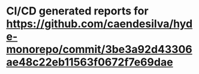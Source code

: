 # CI/CD generated reports for https://github.com/caendesilva/hyde-monorepo/commit/3be3a92d43306ae48c22eb11563f0672f7e69dae
